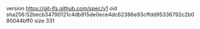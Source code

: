 version https://git-lfs.github.com/spec/v1
oid sha256:52becb34790121c4db915de0ece4dc62386e93cffdd95336792c2b080044bff0
size 331

